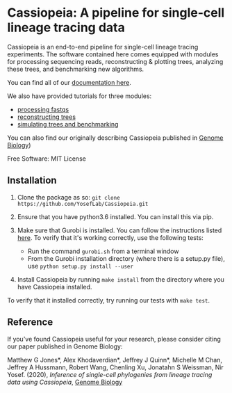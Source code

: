 Cassiopeia: A pipeline for single-cell lineage tracing data
=============================================================

Cassiopeia is an end-to-end pipeline for single-cell lineage tracing experiments.
The software contained here comes equipped with modules for processing sequencing reads,
reconstructing & plotting trees, analyzing these trees, and benchmarking new algorithms.

You can find all of our [documentation here](https://cassiopeia-lineage.readthedocs.io/en/testdeployment/index.html).

We also have provided tutorials for three modules:

- [processing fastqs](https://github.com/YosefLab/Cassiopeia/blob/testdeployment/notebooks/preprocess.ipynb)
- [reconstructing trees](https://github.com/YosefLab/Cassiopeia/blob/testdeployment/notebooks/reconstruct.ipynb)
- [simulating trees and benchmarking](https://github.com/YosefLab/Cassiopeia/blob/testdeployment/notebooks/benchmark.ipynb)


You can also find our originally describing Cassiopeia published in [Genome Biology](https://genomebiology.biomedcentral.com/articles/10.1186/s13059-020-02000-8)) 

Free Software: MIT License

Installation
--------------

1. Clone the package as so: ``git clone https://github.com/YosefLab/Cassiopeia.git``

2. Ensure that you have python3.6 installed. You can install this via pip.

3. Make sure that Gurobi is installed. You can follow the instructions listed [here](http://www.gurobi.com/academia/for-universities). To verify that it's working correctly, use the following tests:
    * Run the command ``gurobi.sh`` from a terminal window
    * From the Gurobi installation directory (where there is a setup.py file), use ``python setup.py install --user``
    
4. Install Cassiopeia by running `make install` from the directory where you have Cassiopeia installed.
    
To verify that it installed correctly, try running our tests with `make test`.

Reference
----------------------

If you've found Cassiopeia useful for your research, please consider citing our paper published in Genome Biology:


Matthew G Jones*, Alex Khodaverdian*, Jeffrey J Quinn*, Michelle M Chan, Jeffrey A Hussmann, Robert Wang, Chenling Xu, Jonatahn S Weissman, Nir Yosef. (2020), *Inference of single-cell phylogenies from lineage tracing data using Cassiopeia*, [Genome Biology](https://genomebiology.biomedcentral.com/articles/10.1186/s13059-020-02000-8)